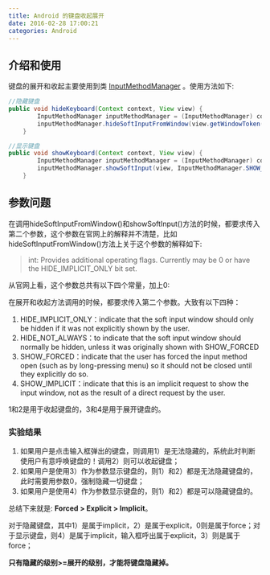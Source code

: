 ```yaml
---
title: Android 的键盘收起展开
date: 2016-02-28 17:00:21
categories: Android
---
```


## 介绍和使用
键盘的展开和收起主要使用到类 [InputMethodManager](http://developer.android.com/reference/android/view/inputmethod/InputMethodManager.html) 。使用方法如下:

```java
//隐藏键盘
public void hideKeyboard(Context context, View view) {
        InputMethodManager inputMethodManager = (InputMethodManager) context.getSystemService(Activity.INPUT_METHOD_SERVICE);
        inputMethodManager.hideSoftInputFromWindow(view.getWindowToken(), InputMethodManager.HIDE_NOT_ALWAYS);
    }

//显示键盘
public void showKeyboard(Context context, View view) {
        InputMethodManager inputMethodManager = (InputMethodManager) context.getSystemService(Activity.INPUT_METHOD_SERVICE);
        inputMethodManager.showSoftInput(view, InputMethodManager.SHOW_IMPLICIT);
    }
```
<!--more-->
## 参数问题
在调用hideSoftInputFromWindow()和showSoftInput()方法的时候，都要求传入第二个参数，这个参数在官网上的解释并不清楚，比如hideSoftInputFromWindow()方法上关于这个参数的解释如下:
>int: Provides additional operating flags. Currently may be 0 or have the HIDE_IMPLICIT_ONLY bit set.

从官网上看，这个参数总共有以下四个常量，加上0:

在展开和收起方法调用的时候，都要求传入第二个参数。大致有以下四种：

1. HIDE_IMPLICIT_ONLY：indicate that the soft input window should only be hidden if it was not explicitly shown by the user.
2. HIDE_NOT_ALWAYS：to indicate that the soft input window should normally be hidden, unless it was originally shown with SHOW_FORCED
3. SHOW_FORCED：indicate that the user has forced the input method open (such as by long-pressing menu) so it should not be closed until they explicitly do so.
4. SHOW_IMPLICIT：indicate that this is an implicit request to show the input window, not as the result of a direct request by the user.

1和2是用于收起键盘的，3和4是用于展开键盘的。

### 实验结果
1. 如果用户是点击输入框弹出的键盘，则调用1）是无法隐藏的，系统此时判断使用户有意呼唤键盘的！调用2）则可以收起键盘；
2. 如果用户是使用3）作为参数显示键盘的，则1）和2）都是无法隐藏键盘的，此时需要用参数0，强制隐藏一切键盘；
3. 如果用户是使用4）作为参数显示键盘的，则1）和2）都是可以隐藏键盘的。

总结下来就是: __Forced > Explicit > Implicit__。

对于隐藏键盘，其中1）是属于implicit，2）是属于explicit，0则是属于force；对于显示键盘，则4）是属于implicit，输入框呼出属于explicit，3）则是属于force；

__只有隐藏的级别>=展开的级别，才能将键盘隐藏掉。__
